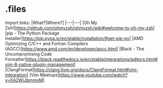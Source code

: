 # .files
Import links:
|What?|Where?|
|---|---|
|Oh My Zsh!|https://github.com/ohmyzsh/ohmyzsh/wiki#welcome-to-oh-my-zsh|
|pip - The Python Package Installer|https://pip.pypa.io/en/stable/installation/#get-pip-py|
|AMD Optimizing C/C++ and Fortran Compilers (AOCC)|https://www.amd.com/en/developer/aocc.html|
|Black - The Uncompromising Code Formatter|https://black.readthedocs.io/en/stable/integrations/editors.html#vim-8-native-plugin-management|
|ClangFormat|https://clang.llvm.org/docs/ClangFormat.html#vim-integration|
|Vim Meetups|https://www.youtube.com/watch?v=XA2WjJbmmoM|

